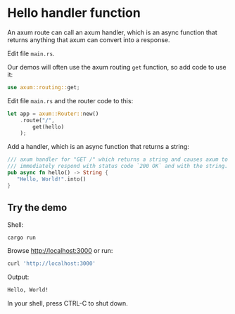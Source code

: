 # Hello handler function

An axum route can call an axum handler, which is an async function that returns
anything that axum can convert into a response.

Edit file `main.rs`.

Our demos will often use the axum routing `get` function, so add code to use it:

```rust
use axum::routing::get;
```

Edit file `main.rs` and the router code to this:

```rust
let app = axum::Router::new()
    .route("/",
        get(hello)
    );
```

Add a handler, which is an async function that returns a string:

```rust
/// axum handler for "GET /" which returns a string and causes axum to
/// immediately respond with status code `200 OK` and with the string.
pub async fn hello() -> String {
   "Hello, World!".into()
}
```

## Try the demo

Shell:

```sh
cargo run
```

Browse <http://localhost:3000> or run:

```sh
curl 'http://localhost:3000'
```

Output:

```sh
Hello, World!
```

In your shell, press CTRL-C to shut down.
